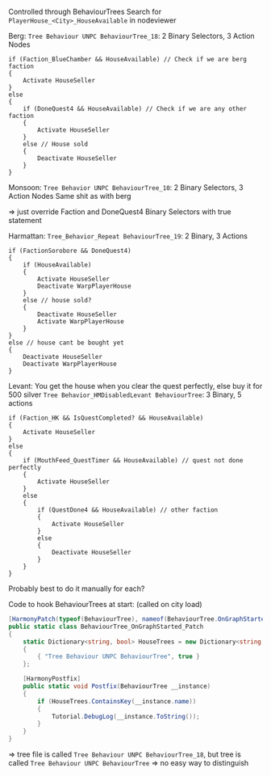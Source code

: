 Controlled through BehaviourTrees
Search for `PlayerHouse_<City>_HouseAvailable` in nodeviewer

Berg:
`Tree Behaviour UNPC BehaviourTree_18`: 2 Binary Selectors, 3 Action Nodes
```
if (Faction_BlueChamber && HouseAvailable) // Check if we are berg faction
{
	Activate HouseSeller
}
else
{
	if (DoneQuest4 && HouseAvailable) // Check if we are any other faction
	{
		Activate HouseSeller
	}
	else // House sold
	{
		Deactivate HouseSeller
	}
}
```
Monsoon: 
`Tree Behavior UNPC BehaviourTree_10`: 2 Binary Selectors, 3 Action Nodes
Same shit as with berg

=> just override Faction and DoneQuest4 Binary Selectors with true statement

Harmattan:
`Tree_Behavior_Repeat BehaviourTree_19`: 2 Binary, 3 Actions
```
if (FactionSorobore && DoneQuest4)
{
	if (HouseAvailable)
	{
		Activate HouseSeller
		Deactivate WarpPlayerHouse
	}
	else // house sold?
	{
		Deactivate HouseSeller
		Activate WarpPlayerHouse
	}
}
else // house cant be bought yet
{
	Deactivate HouseSeller
	Deactivate WarpPlayerHouse
}
```

Levant:
You get the house when you clear the quest perfectly, else buy it for 500 silver
`Tree Behavior_HMDisabledLevant BehaviourTree`: 3 Binary, 5 actions
```
if (Faction_HK && IsQuestCompleted? && HouseAvailable)
{
	Activate HouseSeller
}
else
{
	if (MouthFeed_QuestTimer && HouseAvailable) // quest not done perfectly
	{
		Activate HouseSeller
	}
	else
	{
		if (QuestDone4 && HouseAvailable) // other faction
		{
			Activate HouseSeller
		}
		else
		{
			Deactivate HouseSeller	
		}
	}
}
```

Probably best to do it manually for each?

Code to hook BehaviourTrees at start: (called on city load)
```c#
[HarmonyPatch(typeof(BehaviourTree), nameof(BehaviourTree.OnGraphStarted))]
public static class BehaviourTree_OnGraphStarted_Patch
{
	static Dictionary<string, bool> HouseTrees = new Dictionary<string, bool>()
	{
		{ "Tree Behaviour UNPC BehaviourTree", true }
	};

	[HarmonyPostfix]
	public static void Postfix(BehaviourTree __instance)
	{
		if (HouseTrees.ContainsKey(__instance.name))
		{
			Tutorial.DebugLog(__instance.ToString());
		}
	}
}
```
=> tree file is called `Tree Behaviour UNPC BehaviourTree_18`, but tree is called `Tree Behaviour UNPC BehaviourTree` => no easy way to distinguish
